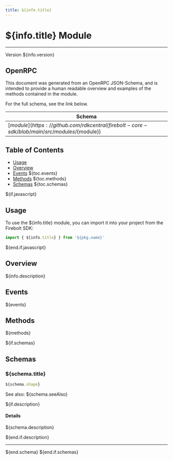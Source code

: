 ```yaml
---
title: ${info.title}
---
```


# ${info.title} Module
---
Version ${info.version}

## OpenRPC
This document was generated from an OpenRPC JSON-Schema, and is intended to provide a human readable overview and examples of the methods contained in the module.

For the full schema, see the link below.

| Schema |
|--------|
| [${module}](https://github.com/rdkcentral/firebolt-core-sdk/blob/main/src/modules/${module}) |


## Table of Contents
 - [Usage](#usage)
 - [Overview](#overview)
 - [Events](#events)
${toc.events}
 - [Methods](#methods)
${toc.methods}
 - [Schemas](#schemas)
${toc.schemas}

<span></span>

${if.javascript}
## Usage
To use the ${info.title} module, you can import it into your project from the Firebolt SDK:

```javascript
import { ${info.title} } from '${pkg.name}'
```
${end.if.javascript}


## Overview
${info.description}

## Events
${events}

## Methods
${methods}

${if.schemas}

## Schemas

### ${schema.title}

```typescript
${schema.shape}
```

See also: ${schema.seeAlso}

${if.description}
#### Details

${schema.description}

${end.if.description}

---
${end.schema}
${end.if.schemas}